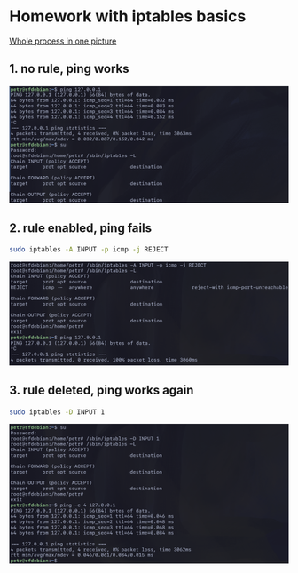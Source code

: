 # Homework with iptables basics

[Whole process in one picture](./assets/whole-process.png)

## 1. no rule, ping works

![](./assets/01_no-rule.png)

## 2. rule enabled, ping fails

```bash
sudo iptables -A INPUT -p icmp -j REJECT
```

![](./assets/02_rule-enabled_ping-failed.png)

## 3. rule deleted, ping works again

```bash
sudo iptables -D INPUT 1
```

![](./assets/03_rule-removed-ping-works.png)
